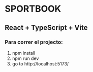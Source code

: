 # SPORTBOOK
## React + TypeScript + Vite

### Para correr el projecto:
1. npm install
2. npm run dev
3. go to http://localhost:5173/